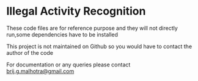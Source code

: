 # Illegal Activity Recognition

These code files are for reference purpose and they will not directly run,some dependencies have to be installed 

This project is not maintained on Github so you would have to contact the author of the code

For documentation or any queries please contact brij.g.malhotra@gmail.com
